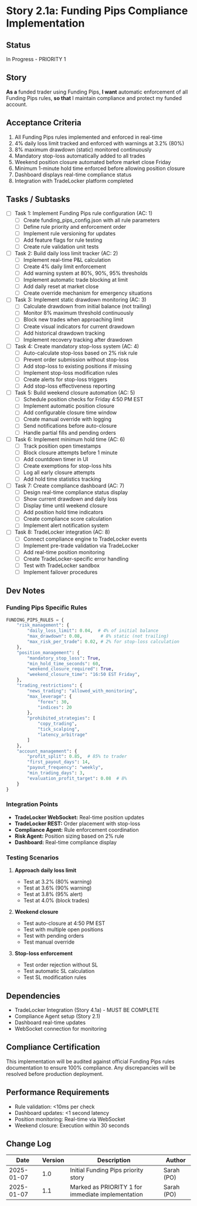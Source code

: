 # Story 2.1a: Funding Pips Compliance Implementation

## Status
In Progress - PRIORITY 1

## Story
**As a** funded trader using Funding Pips,
**I want** automatic enforcement of all Funding Pips rules,
**so that** I maintain compliance and protect my funded account.

## Acceptance Criteria
1. All Funding Pips rules implemented and enforced in real-time
2. 4% daily loss limit tracked and enforced with warnings at 3.2% (80%)
3. 8% maximum drawdown (static) monitored continuously
4. Mandatory stop-loss automatically added to all trades
5. Weekend position closure automated before market close Friday
6. Minimum 1-minute hold time enforced before allowing position closure
7. Dashboard displays real-time compliance status
8. Integration with TradeLocker platform completed

## Tasks / Subtasks
- [ ] Task 1: Implement Funding Pips rule configuration (AC: 1)
  - [ ] Create funding_pips_config.json with all rule parameters
  - [ ] Define rule priority and enforcement order
  - [ ] Implement rule versioning for updates
  - [ ] Add feature flags for rule testing
  - [ ] Create rule validation unit tests

- [ ] Task 2: Build daily loss limit tracker (AC: 2)
  - [ ] Implement real-time P&L calculation
  - [ ] Create 4% daily limit enforcement
  - [ ] Add warning system at 80%, 90%, 95% thresholds
  - [ ] Implement automatic trade blocking at limit
  - [ ] Add daily reset at market close
  - [ ] Create override mechanism for emergency situations

- [ ] Task 3: Implement static drawdown monitoring (AC: 3)
  - [ ] Calculate drawdown from initial balance (not trailing)
  - [ ] Monitor 8% maximum threshold continuously
  - [ ] Block new trades when approaching limit
  - [ ] Create visual indicators for current drawdown
  - [ ] Add historical drawdown tracking
  - [ ] Implement recovery tracking after drawdown

- [ ] Task 4: Create mandatory stop-loss system (AC: 4)
  - [ ] Auto-calculate stop-loss based on 2% risk rule
  - [ ] Prevent order submission without stop-loss
  - [ ] Add stop-loss to existing positions if missing
  - [ ] Implement stop-loss modification rules
  - [ ] Create alerts for stop-loss triggers
  - [ ] Add stop-loss effectiveness reporting

- [ ] Task 5: Build weekend closure automation (AC: 5)
  - [ ] Schedule position checks for Friday 4:50 PM EST
  - [ ] Implement automatic position closure
  - [ ] Add configurable closure time window
  - [ ] Create manual override with logging
  - [ ] Send notifications before auto-closure
  - [ ] Handle partial fills and pending orders

- [ ] Task 6: Implement minimum hold time (AC: 6)
  - [ ] Track position open timestamps
  - [ ] Block closure attempts before 1 minute
  - [ ] Add countdown timer in UI
  - [ ] Create exemptions for stop-loss hits
  - [ ] Log all early closure attempts
  - [ ] Add hold time statistics tracking

- [ ] Task 7: Create compliance dashboard (AC: 7)
  - [ ] Design real-time compliance status display
  - [ ] Show current drawdown and daily loss
  - [ ] Display time until weekend closure
  - [ ] Add position hold time indicators
  - [ ] Create compliance score calculation
  - [ ] Implement alert notification system

- [ ] Task 8: TradeLocker integration (AC: 8)
  - [ ] Connect compliance engine to TradeLocker events
  - [ ] Implement pre-trade validation via TradeLocker
  - [ ] Add real-time position monitoring
  - [ ] Create TradeLocker-specific error handling
  - [ ] Test with TradeLocker sandbox
  - [ ] Implement failover procedures

## Dev Notes

### Funding Pips Specific Rules
```python
FUNDING_PIPS_RULES = {
    "risk_management": {
        "daily_loss_limit": 0.04,  # 4% of initial balance
        "max_drawdown": 0.08,       # 8% static (not trailing)
        "max_risk_per_trade": 0.02, # 2% for stop-loss calculation
    },
    "position_management": {
        "mandatory_stop_loss": True,
        "min_hold_time_seconds": 60,
        "weekend_closure_required": True,
        "weekend_closure_time": "16:50 EST Friday",
    },
    "trading_restrictions": {
        "news_trading": "allowed_with_monitoring",
        "max_leverage": {
            "forex": 30,
            "indices": 20
        },
        "prohibited_strategies": [
            "copy_trading",
            "tick_scalping", 
            "latency_arbitrage"
        ]
    },
    "account_management": {
        "profit_split": 0.85,  # 85% to trader
        "first_payout_days": 14,
        "payout_frequency": "weekly",
        "min_trading_days": 3,
        "evaluation_profit_target": 0.08  # 8%
    }
}
```

### Integration Points
- **TradeLocker WebSocket:** Real-time position updates
- **TradeLocker REST:** Order placement with stop-loss
- **Compliance Agent:** Rule enforcement coordination
- **Risk Agent:** Position sizing based on 2% rule
- **Dashboard:** Real-time compliance display

### Testing Scenarios
1. **Approach daily loss limit**
   - Test at 3.2% (80% warning)
   - Test at 3.6% (90% warning)
   - Test at 3.8% (95% alert)
   - Test at 4.0% (block trades)

2. **Weekend closure**
   - Test auto-closure at 4:50 PM EST
   - Test with multiple open positions
   - Test with pending orders
   - Test manual override

3. **Stop-loss enforcement**
   - Test order rejection without SL
   - Test automatic SL calculation
   - Test SL modification rules

## Dependencies
- TradeLocker Integration (Story 4.1a) - MUST BE COMPLETE
- Compliance Agent setup (Story 2.1)
- Dashboard real-time updates
- WebSocket connection for monitoring

## Compliance Certification
This implementation will be audited against official Funding Pips rules documentation to ensure 100% compliance. Any discrepancies will be resolved before production deployment.

## Performance Requirements
- Rule validation: <10ms per check
- Dashboard updates: <1 second latency
- Position monitoring: Real-time via WebSocket
- Weekend closure: Execution within 30 seconds

## Change Log
| Date | Version | Description | Author |
|------|---------|-------------|--------|
| 2025-01-07 | 1.0 | Initial Funding Pips priority story | Sarah (PO) |
| 2025-01-07 | 1.1 | Marked as PRIORITY 1 for immediate implementation | Sarah (PO) |